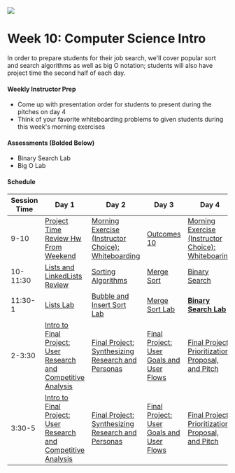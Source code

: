 
![](https://ga-dash.s3.amazonaws.com/production/assets/logo-9f88ae6c9c3871690e33280fcf557f33.png)

# Week 10: Computer Science Intro

In order to prepare students for their job search, we'll cover popular sort and search algorithms as well as big O notation; students will also have project time the second half of each day.

#### Weekly Instructor Prep

- Come up with presentation order for students to present during the pitches on day 4
- Think of your favorite whiteboarding problems to given students during this week's morning exercises


#### Assessments (Bolded Below)

- Binary Search Lab
- Big O Lab

#### Schedule

Session Time | Day 1 | Day 2 | Day 3 | Day 4 | Day 5
 --- | --- | --- | --- | ---  | ---
9-10 | [Project Time Review Hw From Weekend][10-1A] | [Morning Exercise (Instructor Choice): Whiteboarding][10-2A] | [Outcomes 10][10-3A] | [Morning Exercise (Instructor Choice): Whiteboaring][10-4A] | [Reflection][10-5A]
10-11:30 | [Lists and LinkedLists Review][10-1B] | [Sorting Algorithms][10-2B] | [Merge Sort][10-3B] | [Binary Search][10-4B] | [Big O][10-5B]
11:30-1 | [Lists Lab][10-1C] | [Bubble and Insert Sort Lab][10-2C] | [Merge Sort Lab][10-3C] | [**Binary Search Lab**][10-4C] | [**Big O Lab**][10-5C]
2-3:30 | [Intro to Final Project: User Research and Competitive Analysis][10-1D] | [Final Project: Synthesizing Research and Personas][10-2D] | [Final Project: User Goals and User Flows][10-3D] | [Final Project: Prioritization, Proposal, and Pitch][10-4D] | [Final Project: Iterate on Proposal][10-5D]
3:30-5 | [Intro to Final Project: User Research and Competitive Analysis][10-1D] | [Final Project: Synthesizing Research and Personas][10-2E] | [Final Project: User Goals and User Flows][10-3D] | [Final Project: Prioritization, Proposal, and Pitch][10-4E] | [Final Project: Iterate on Proposal][10-5D]



[10-1A]: ../../03-projects/project-04
[10-1B]: baseline-materials/list-lesson
[10-1C]: baseline-materials/list-lab
[10-1D]: baseline-materials/competitive-user-research-final-project-workshop
[10-1E]: baseline-materials/competitive-user-research-final-project-workshop
[10-1F]: #

[10-2A]: ../recurring-materials/morning-exercises-review
[10-2B]: baseline-materials/sorting-algorithms-lesson
[10-2C]: baseline-materials/sorting-algorithms-lab
[10-2D]: baseline-materials/personas-problem-statement-final-project-workshop
[10-2E]: baseline-materials/personas-problem-statement-final-project-workshop
[10-2F]: #

[10-3A]: ../recurring-materials/outcomes
[10-3B]: baseline-materials/merge-sort-lesson
[10-3C]: baseline-materials/merge-sort-lab
[10-3D]: ../recurring-materials/project-workshop
[10-3E]: ../recurring-materials/project-workshop
[10-3F]: #

[10-4A]: ../recurring-materials/morning-exercises-review
[10-4B]: baseline-materials/search-lesson
[10-4C]: baseline-materials/search-lab
[10-4D]: baseline-materials/feature-prioritization-proposal-final-project-workshop
[10-4E]: baseline-materials/feature-prioritization-proposal-final-project-workshop
[10-4F]: #

[10-5A]: ../recurring-materials/reflection
[10-5B]: baseline-materials/big-o-lesson
[10-5C]: baseline-materials/big-o-lab
[10-5D]: ../recurring-materials/project-workshop
[10-5E]: ../recurring-materials/project-workshop
[10-5F]: #


<!-- [Final Project + Sorting Exercise][10-1E]
				| [Final Project + Search/merge Sort Exercise][10-4E]

				| [Final Project + Big O Exercise][10-5E] -->
